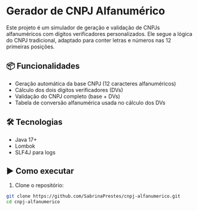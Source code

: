 # Gerador de CNPJ Alfanumérico

Este projeto é um simulador de geração e validação de CNPJs alfanuméricos com dígitos verificadores personalizados. Ele segue a lógica do CNPJ tradicional, adaptado para conter letras e números nas 12 primeiras posições.

## 📦 Funcionalidades

- Geração automática da base CNPJ (12 caracteres alfanuméricos)
- Cálculo dos dois dígitos verificadores (DVs)
- Validação do CNPJ completo (base + DVs)
- Tabela de conversão alfanumérica usada no cálculo dos DVs

## 🛠 Tecnologias

- Java 17+
- Lombok
- SLF4J para logs

## ▶️ Como executar

1. Clone o repositório:

```bash
git clone https://github.com/SabrinaPrestes/cnpj-alfanumerico.git
cd cnpj-alfanumerico
